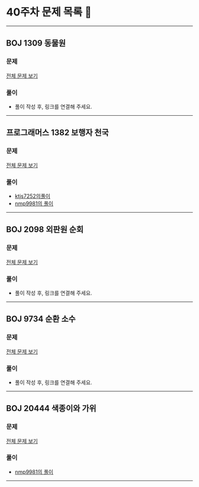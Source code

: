# 40주차 문제 목록 📝
___
## BOJ 1309 동물원
### 문제
[전체 문제 보기](https://www.acmicpc.net/problem/1309)

### 풀이
- 풀이 작성 후, 링크를 연결해 주세요.
___
## 프로그래머스 1382 보행자 천국
### 문제
[전체 문제 보기](https://school.programmers.co.kr/learn/courses/30/lessons/1832)

### 풀이
- [ktjs7252의풀이](./ktjs7252/poj1832.cpp)
- [nmp9981의 풀이](https://blog.naver.com/tybnasgo/222842847212)
___
## BOJ 2098 외판원 순회  
### 문제
[전체 문제 보기](https://www.acmicpc.net/problem/2098)

### 풀이
- 풀이 작성 후, 링크를 연결해 주세요.  
___
## BOJ 9734 순환 소수  
### 문제
[전체 문제 보기](https://www.acmicpc.net/problem/9734)

### 풀이
- 풀이 작성 후, 링크를 연결해 주세요.  
___
## BOJ 20444 색종이와 가위  
### 문제
[전체 문제 보기](https://www.acmicpc.net/problem/20444)

### 풀이
- [nmp9981의 풀이](https://blog.naver.com/tybnasgo/222844957255)
___
